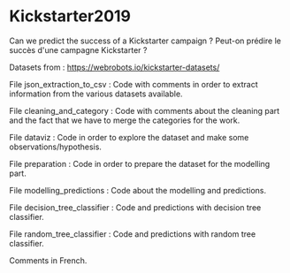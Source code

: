 # Kickstarter2019

Can we predict the success of a Kickstarter campaign ?
Peut-on prédire le succès d'une campagne Kickstarter ?

Datasets from : https://webrobots.io/kickstarter-datasets/

File json_extraction_to_csv : Code with comments in order to extract information from the various datasets available.

File cleaning_and_category : Code with comments about the cleaning part and the fact that we have to merge the categories for the work.

File dataviz : Code in order to explore the dataset and make some observations/hypothesis.

File preparation : Code in order to prepare the dataset for the modelling part.

File modelling_predictions : Code about the modelling and predictions.

File decision_tree_classifier : Code and predictions with decision tree classifier.

File random_tree_classifier : Code and predictions with random tree classifier.

Comments in French.

